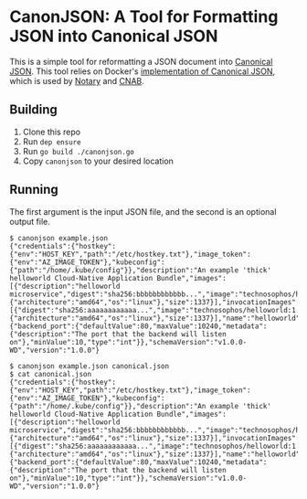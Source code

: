 # CanonJSON: A Tool for Formatting JSON into Canonical JSON

This is a simple tool for reformatting a JSON document into [Canonical JSON](http://wiki.laptop.org/go/Canonical_JSON).
This tool relies on Docker's [implementation of Canonical JSON](https://github.com/docker/go/tree/master/canonical/json), which is used by [Notary](https://github.com/theupdateframework/notary) and [CNAB](https://github.com/deislabs/cnab-spec).

## Building

1. Clone this repo
2. Run `dep ensure`
3. Run `go build ./canonjson.go`
4. Copy `canonjson` to your desired location

## Running

The first argument is the input JSON file, and the second is an optional output file.

```console
$ canonjson example.json
{"credentials":{"hostkey":{"env":"HOST_KEY","path":"/etc/hostkey.txt"},"image_token":{"env":"AZ_IMAGE_TOKEN"},"kubeconfig":{"path":"/home/.kube/config"}},"description":"An example 'thick' helloworld Cloud-Native Application Bundle","images":[{"description":"helloworld microservice","digest":"sha256:bbbbbbbbbbbb...","image":"technosophos/helloworld:0.1.2","mediaType":"application/vnd.docker.distribution.manifest.v2+json","platform":{"architecture":"amd64","os":"linux"},"size":1337}],"invocationImages":[{"digest":"sha256:aaaaaaaaaaaa...","image":"technosophos/helloworld:1.2.3","imageType":"docker","mediaType":"application/vnd.docker.distribution.manifest.v2+json","platform":{"architecture":"amd64","os":"linux"},"size":1337}],"name":"helloworld","parameters":{"backend_port":{"defaultValue":80,"maxValue":10240,"metadata":{"description":"The port that the backend will listen on"},"minValue":10,"type":"int"}},"schemaVersion":"v1.0.0-WD","version":"1.0.0"}

$ canonjson example.json canonical.json
$ cat canonical.json
{"credentials":{"hostkey":{"env":"HOST_KEY","path":"/etc/hostkey.txt"},"image_token":{"env":"AZ_IMAGE_TOKEN"},"kubeconfig":{"path":"/home/.kube/config"}},"description":"An example 'thick' helloworld Cloud-Native Application Bundle","images":[{"description":"helloworld microservice","digest":"sha256:bbbbbbbbbbbb...","image":"technosophos/helloworld:0.1.2","mediaType":"application/vnd.docker.distribution.manifest.v2+json","platform":{"architecture":"amd64","os":"linux"},"size":1337}],"invocationImages":[{"digest":"sha256:aaaaaaaaaaaa...","image":"technosophos/helloworld:1.2.3","imageType":"docker","mediaType":"application/vnd.docker.distribution.manifest.v2+json","platform":{"architecture":"amd64","os":"linux"},"size":1337}],"name":"helloworld","parameters":{"backend_port":{"defaultValue":80,"maxValue":10240,"metadata":{"description":"The port that the backend will listen on"},"minValue":10,"type":"int"}},"schemaVersion":"v1.0.0-WD","version":"1.0.0"}
```
